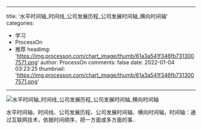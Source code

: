 
---
title: '水平时间轴_时间线_公司发展历程_公司发展时间轴_横向时间轴'
categories: 
 - 学习
 - ProcessOn
 - 推荐
headimg: 'https://img.processon.com/chart_image/thumb/61a3a541f346fb7313007571.png'
author: ProcessOn
comments: false
date: 2022-01-04 03:23:25
thumbnail: 'https://img.processon.com/chart_image/thumb/61a3a541f346fb7313007571.png'
---

<div>   
<img class="thumb" alt="水平时间轴_时间线_公司发展历程_公司发展时间轴_横向时间轴" src="https://img.processon.com/chart_image/thumb/61a3a541f346fb7313007571.png" referrerpolicy="no-referrer">
<p>水平时间轴、时间线、公司发展历程、公司发展时间轴、横向时间轴，时间轴：通过互联网技术，依据时间顺序，把一方面或多方面的事..</p>  
</div>
            